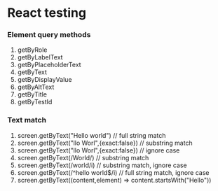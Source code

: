 # React testing

### Element query methods

1. getByRole
2. getByLabelText
3. getByPlaceholderText
4. getByText
5. getByDisplayValue
6. getByAltText
7. getByTitle
8. getByTestId

### Text match

1. screen.getByText("Hello world") // full string match
2. screen.getByText("llo Worl",{exact:false}) // substring match
3. screen.getByText("llo Worl",{exact:false}) // ignore case
4. screen.getByText(/World/) // substring match
5. screen.getByText(/world/i) // substring match, ignore case
6. screen.getByText(/^hello world$/i) // full string match, ignore case
7. screen.getByText((content,element) => content.startsWith("Hello"))
